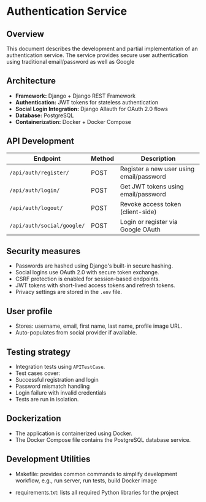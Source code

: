 # Authentication Service

## Overview
This document describes the development and partial implementation of an authentication service. The service provides secure user authentication using traditional email/password as well as Google

## Architecture
- **Framework:** Django + Django REST Framework
- **Authentication:** JWT tokens for stateless authentication
- **Social Login Integration:** Django Allauth for OAuth 2.0 flows
- **Database:** PostgreSQL
- **Containerization:** Docker + Docker Compose

## API Development
| Endpoint | Method | Description |
|-----|--------------|------------|
| `/api/auth/register/` | POST | Register a new user using email/password |
| `/api/auth/login/` | POST | Get JWT tokens using email/password |
| `/api/auth/logout/` | POST | Revoke access token (client-side) |
| `/api/auth/social/google/` | POST | Login or register via Google OAuth |

## Security measures
- Passwords are hashed using Django's built-in secure hashing.
- Social logins use OAuth 2.0 with secure token exchange.
- CSRF protection is enabled for session-based endpoints.
- JWT tokens with short-lived access tokens and refresh tokens.
- Privacy settings are stored in the `.env` file.

## User profile
- Stores: username, email, first name, last name, profile image URL.
- Auto-populates from social provider if available.

## Testing strategy
- Integration tests using `APITestCase`.
- Test cases cover:
- Successful registration and login
- Password mismatch handling
- Login failure with invalid credentials
- Tests are run in isolation.

## Dockerization
- The application is containerized using Docker.
- The Docker Compose file contains the PostgreSQL database service.

## Development Utilities

- Makefile: provides common commands to simplify development workflow, e.g., run server, run tests, build Docker image

- requirements.txt: lists all required Python libraries for the project